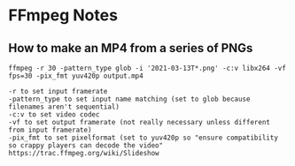 # FFmpeg Notes

## How to make an MP4 from a series of PNGs

    ffmpeg -r 30 -pattern_type glob -i '2021-03-13T*.png' -c:v libx264 -vf fps=30 -pix_fmt yuv420p output.mp4

    -r to set input framerate
    -pattern_type to set input name matching (set to glob because filenames aren't sequential)
    -c:v to set video codec
    -vf to set output framerate (not really necessary unless different from input framerate)
    -pix_fmt to set pixelformat (set to yuv420p so "ensure compatibility so crappy players can decode the video" https://trac.ffmpeg.org/wiki/Slideshow
    
